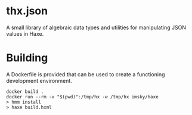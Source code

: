 thx.json
========

A small library of algebraic data types and utilities for manipulating JSON
values in Haxe.

Building
========

A Dockerfile is provided that can be used to create a functioning development
environment.

```
docker build .
docker run --rm -v "$(pwd)":/tmp/hx -w /tmp/hx imsky/haxe 
> hmm install
> haxe build.hxml
```
